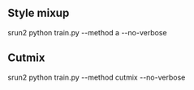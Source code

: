 ## Style mixup
srun2 python train.py --method a --no-verbose

## Cutmix
srun2 python train.py --method cutmix --no-verbose

